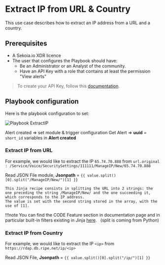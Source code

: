 # Extract IP from URL & Country  

This use case describes how to extract an IP address from a URL and a country.  


## Prerequisites

- A Sekoia.io XDR licence
- The user that configures the Playbook should have:
	* Be an Administrator or an Analyst of the community.
    * Have an API Key with a role that contains at least the permission "View alerts"

> To create your API Key, follow this [documentation](/getting_started/manage_api_keys/).

## Playbook configuration

Here is the playbook configuration to set:

![Playbook ExtractIP](/assets/playbooks/library/UseCases/ExtractIP.png)

Alert created => set module & trigger configuration
Get Alert => **uuid** = `short_id` variables in **Alert created**


### Extract IP from URL

For example, we would like to extract the IP `65.74.70.888` from `url.original : /Service/Voice/SecuritySettings/111111/ManageIP/New/65.74.70.888`

Read JSON File module,  **Jsonpath** = `{{ value.split()[0].split("/ManageIP/New/")[1] }}`

```
This Jinja recipe consists in splitting the URL into 2 strings: the one preceding the string /ManageIP/New/ and the one succeeding it, which corresponds to the IP address. 
The value is set with the second string stored in the array, with the use of [1].
```

!!!note
   You can find the CODE Feature section in documentation page and in particular built-in filters existing in Jinja [here](https://jinja.palletsprojects.com/en/3.0.x/templates/#builtin-filters). 
   (split is coming from Python)

### Extract IP from Country

For example, we would like to extract the IP `<ip>` from  `https://rdap.db.ripe.net/ip/<ip>`

Read JSON File,  **Jsonpath** = `{{ value.split()[0].split("/ip/")[1] }}`
